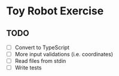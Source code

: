 # Toy Robot Exercise

## TODO

- [ ] Convert to TypeScript
- [ ] More input validations (i.e. coordinates)
- [ ] Read files from stdin
- [ ] Write tests
